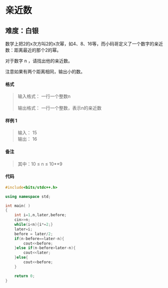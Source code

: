# 亲近数
## 难度：白银

数学上把2的x次方叫2的x次幂，如4、8、16等，而小码哥定义了一个数字的亲近数：距离最近的那个2的幂。

对于数字 n ，请找出他的亲近数。

注意如果有两个距离相同，输出小的数。

#### 格式
>输入格式：
一行一个整数n<br>
<br>输出格式：
一行一个整数，表示n的亲近数

#### 样例 1
>输入：
15<br>
输出：
16

#### 备注
>其中：10 ≤ n ≤ 10**9

#### 代码
```C++
#include<bits/stdc++.h> 

using namespace std;

int main( )
{
    int i=1,n,later,before;
    cin>>n;
    while(i<n){i*=2;}
    later=i;
    before = later/2;
    if(n-before==later-n){
        cout<<before;
    }else if(n-before>later-n){
        cout<<later;
    }else{
        cout<<before;
    }

    return 0;
}
```